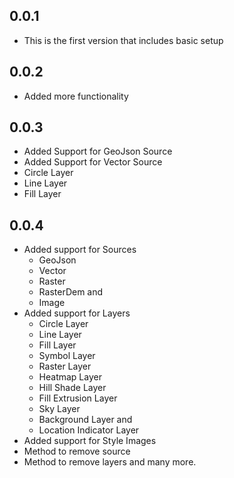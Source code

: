 ## 0.0.1

* This is the first version that includes basic setup

## 0.0.2

* Added more functionality

## 0.0.3

* Added Support for GeoJson Source
* Added Support for Vector Source
* Circle Layer
* Line Layer
* Fill Layer

## 0.0.4

* Added support for Sources
    - GeoJson
    - Vector
    - Raster
    - RasterDem and
    - Image
* Added support for Layers
    - Circle Layer
    - Line Layer
    - Fill Layer
    - Symbol Layer
    - Raster Layer
    - Heatmap Layer
    - Hill Shade Layer
    - Fill Extrusion Layer
    - Sky Layer
    - Background Layer and
    - Location Indicator Layer
* Added support for Style Images
* Method to remove source
* Method to remove layers and many more.